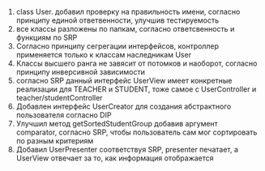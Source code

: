 1. class User. добавил проверку на правильность имени,
согласно принципу единой ответвенности, улучшив тестируемость
2. все классы разложены по папкам, согласно ответсвенность и функциям по SRP
3. Согласно принципу сегрегации интерфейсов, 
контроллер применяется только к классам наследникам User
4. Классы высшего ранга не завясит от потомков и наоборот, 
согласно принципу инверсивной зависимости
5. согласно SRP данный интерфейс 
UserView имеет конкретные реализации для TEACHER и STUDENT, 
тоже самое с UserController и teacher/studentController
6. Добавлен интерфейс UserCreator для создания абстрактного пользователя согласно DIP
7. Улучшил метод getSortedStudentGroup добавив аргумент
comparator, согласно SRP, чтобы пользователь сам 
мог сортировать по разным критериям
8. Добавил UserPresenter соответствуя SRP, presenter печатает, 
а UserView отвечает за то, как информация отображается
   
